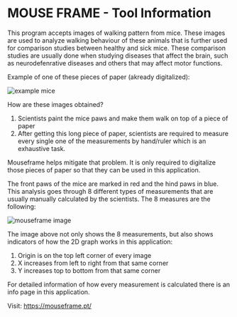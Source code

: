 # **MOUSE FRAME - Tool Information**

This program accepts images of walking pattern from mice. These images are used to analyze walking behaviour of these animals that is further used for comparison studies between healthy and sick mice. 
These comparison studies are usually done when studying diseases that affect the brain, such as neurodefenrative diseases and others that may affect motor functions.

Example of one of these pieces of paper (akready digitalized):

![example mice](https://github.com/user-attachments/assets/e2a2e9a8-a5ec-4ac7-9bf2-8f45d67a7f60)


How are these images obtained?
1. Scientists paint the mice paws and make them walk on top of a piece of paper
2. After getting this long piece of paper, scientists are required to measure every single one of the measurements by hand/ruler which is an exhaustive task.

Mouseframe helps mitigate that problem. It is only required to digitalize those pieces of paper so that they can be used in this application.

The front paws of the mice are marked in red and the hind paws in blue. This analysis goes through 8 different types of measurements that are usually manually calculated by the scientists. The 8 measures are the following:

![mouseframe image](https://github.com/user-attachments/assets/7c391d47-9a15-4906-b722-f4613e643e86)

The image above not only shows the 8 measurements, but also shows indicators of how the 2D graph works in this application:
1. Origin is on the top left corner of every image
2. X increases from left to right from that same corner
3. Y increases top to bottom from that same corner


For detailed information of how every measurement is calculated there is an info page in this application.

Visit: https://mouseframe.pt/

